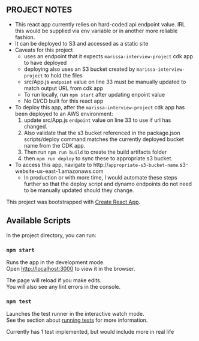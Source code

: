## PROJECT NOTES
- This react app currently relies on hard-coded api endpoint value. IRL this would be supplied via env variable or in another more reliable fashion.
- It can be deployed to S3 and accessed as a static site
- Caveats for this project
    - uses an endpoint that it expects `marissa-interview-project` cdk app to have deployed
    - deploying also uses an S3 bucket created by `marissa-interview-project` to hold the files
    - src/App.js `endpoint` value on line 33 must be manually updated to match output URL from cdk app
    - To run locally, run `npm start` after updating enpoint value
    - No CI/CD built for this react app
- To deploy this app, after the `marissa-interview-project` cdk app has been deployed to an AWS environment:
    1. update src/App.js `endpoint` value on line 33 to use if url has changed. 
    2. Also validate that the s3 bucket referenced in the package.json scripts/deploy command matches the currently deployed bucket name from the CDK app. 
    3. Then run `npm run build` to create the build artifacts folder 
    4. then `npm run deploy` to sync these to appropriate s3 bucket.
- To access this app, navigate to http://`appropriate-s3-bucket-name`.s3-website-us-east-1.amazonaws.com
    - In production or with more time, I would automate these steps further so that the deploy script and dynamo
    endpoints do not need to be manually updated should they change.
    

This project was bootstrapped with [Create React App](https://github.com/facebook/create-react-app).

## Available Scripts

In the project directory, you can run:

### `npm start`

Runs the app in the development mode.\
Open [http://localhost:3000](http://localhost:3000) to view it in the browser.

The page will reload if you make edits.\
You will also see any lint errors in the console.

### `npm test`

Launches the test runner in the interactive watch mode.\
See the section about [running tests](https://facebook.github.io/create-react-app/docs/running-tests) for more information.

Currently has 1 test implemented, but would include more in real life
